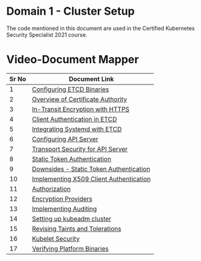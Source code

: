 # Domain 1 - Cluster Setup

The code mentioned in this document are used in the Certified Kubernetes Security Specialist 2021 course.


# Video-Document Mapper

| Sr No | Document Link |
| ------ | ------ |
| 1 | [Configuring ETCD Binaries][PlDa] |
| 2 | [Overview of Certificate Authority][PlDb] |
| 3 | [In-Transit Encryption with HTTPS][PlDc]
| 4 | [Client Authentication in ETCD][PlDd] |
| 5 | [Integrating Systemd with ETCD][PlDe] |
| 6 | [Configuring API Server][PlDf] |
| 7 | [Transport Security for API Server][PlDg] |
| 8 | [Static Token Authentication][PlDh] |
| 9 | [Downsides - Static Token Authentication][PlDi] |
| 10 | [Implementing X509 Client Authentication][PlDj] |
| 11 | [Authorization][PlDk] |
| 12 | [Encryption Providers][PlDl] |
| 13 | [Implementing Auditing][PlDm] |
| 14 | [Setting up kubeadm cluster][PlDn] |
| 15 | [Revising Taints and Tolerations][PlDo] |
| 16 | [Kubelet Security][PlDp] |
| 17 | [Verifying Platform Binaries][PlDq] |



   [PlDa]: <./install-etcd.md>
   [PlDb]: <./configure-ca.md>
   [PlDc]: <./etcd-transit-encryption.md>
   [PlDd]: <./etcd-client-auth.md>
   [PlDe]: <./etcd-systemd.md>
   [PlDf]: <./configure-apiserver.md>
   [PlDg]: <./apiserver-transit-encryption.md>  
   [PlDh]: <./token-authentication.md>
   [PlDi]: <./downside-token-auth.md>
   [PlDj]: <./certificate-auth-k8s.md>
   [PlDk]: <./authorization.md>
   [PlDl]: <./encryption-provider.md>
   [PlDm]: <./audit-logs.md>
   [PlDn]: <./kubeadm.md>
   [PlDo]: <./taint>
   [PlDp]: <./kubelet-security.md >
   [PlDq]: <.//verify-binaries.md>
